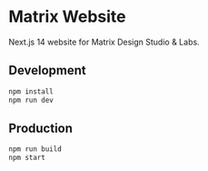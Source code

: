 # Matrix Website

Next.js 14 website for Matrix Design Studio & Labs.

## Development

```bash
npm install
npm run dev
```

## Production

```bash
npm run build
npm start
```
